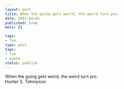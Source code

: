```yaml
---
layout: post
title: When the going gets weird, the weird turn pro.
date: 2007-04-01
published: true
meta: {}

tags:
- fun
type: post
tags:
- fun
- quote
status: publish
---
```

When the going gets weird, the weird turn pro.<br />Hunter S. Tohmpson
